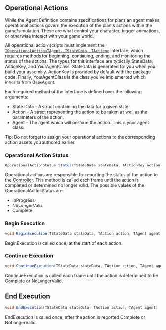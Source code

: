 ## Operational Actions

While the Agent Definition contains specifications for plans an agent makes, operational actions govern the execution of the plan's actions within the game/simulation. These are what control your character, trigger animations, or otherwise interact with your game world. 

All operational action scripts must implement the [`IOperationalAction<TAgent, TStateData, TAction>`](xref:Unity.AI.Planner.Agent.IOperationalAction`1) interface, which requires methods for beginning, continuing, ending, and monitoring the status of the actions. The types for this interface are typically StateData, ActionKey, and YourAgentClass. StateData is generated for you when you build your assembly. ActionKey is provided by default with the package code. Finally, YourAgentClass is the class you've implemented which inherits from BaseAgent.

Each required method of the interface is defined over the following arguments:
* State Data - A struct containing the data for a given state. 
* Action - A struct representing the action to be taken as well as the parameters of the action. 
* Agent - The agent which will perform the action. This is your agent class. 

Tip: Do not forget to assign your operational actions to the corresponding action assets you authored earlier. 

### Operational Action Status

```csharp
OperationalActionStatus Status(TStateData stateData, TActionKey action, TAgent agent)
```

Operational actions are responsible for reporting the status of the action to the [Controller](xref:Unity.AI.Planner.Agent.Controller`1). This method is called each frame until the action is completed or determined no longer valid. The possible values of the OperationalActionStatus are:
* InProgress 
* NoLongerValid
* Complete


### Begin Execution

```csharp
void BeginExecution(TStateData stateData, TAction action, TAgent agent)
```

BeginExecution is called once, at the start of each action.


### Continue Execution

```csharp
void ContinueExecution(TStateData stateData, TAction action, TAgent agent)
```

ContinueExecution is called each frame until the action is determined to be Complete or NoLongerValid.

## End Execution

```csharp
void EndExecution(TStateData stateData, TAction action, TAgent agent)
```

EndExecution is called once, after the action is reported Complete or NoLongerValid. 


